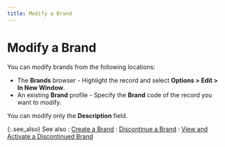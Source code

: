 ```yaml
---
title: Modify a Brand
---
```


# Modify a Brand


You can modify brands from the following locations:

- The **Brands** browser - Highlight the record and select **Options &gt; Edit &gt; In New Window**.
- An existing **Brand** profile - Specify the **Brand** code of the record you want to modify.



You can modify only the **Description** field.


{:.see_also}
See also
: [Create a Brand]({{site.mi_baseurl}}/item-profile-details/item-specification/brand/setting_up_a_brand.html)
: [Discontinue a Brand]({{site.mi_baseurl}}/item-profile-details/item-specification/brand/discontinue_a_brand_mi.html)
: [View and Activate a Discontinued Brand]({{site.mi_baseurl}}/item-profile-details/item-specification/brand/view_and_activate_a_discontinued_brand_mi.html)
